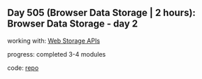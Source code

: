 ## Day 505 (Browser Data Storage | 2 hours): Browser Data Storage - day 2

working with: [Web Storage APIs](https://frontendmasters.com/courses/web-storage-apis/)

progress: completed 3-4 modules

code: [repo](https://github.com/alexvyber/fem-web-storage-apis.git)